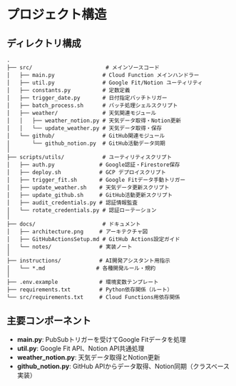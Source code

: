 # プロジェクト構造

## ディレクトリ構成

```
.
├── src/                       # メインソースコード
│   ├── main.py               # Cloud Function メインハンドラー
│   ├── util.py               # Google Fit/Notion ユーティリティ
│   ├── constants.py          # 定数定義
│   ├── trigger_date.py       # 日付指定バッチトリガー
│   ├── batch_process.sh      # バッチ処理シェルスクリプト
│   ├── weather/              # 天気関連モジュール
│   │   ├── weather_notion.py # 天気データ取得・Notion更新
│   │   └── update_weather.py # 天気データ取得・保存
│   └── github/               # GitHub関連モジュール
│       └── github_notion.py  # GitHub活動データ同期
│
├── scripts/utils/            # ユーティリティスクリプト
│   ├── auth.py              # Google認証・Firestore保存
│   ├── deploy.sh            # GCP デプロイスクリプト
│   ├── trigger_fit.sh       # Google Fitデータ手動トリガー
│   ├── update_weather.sh    # 天気データ更新スクリプト
│   ├── update_github.sh     # GitHub活動更新スクリプト
│   ├── audit_credentials.py # 認証情報監査
│   └── rotate_credentials.py # 認証ローテーション
│
├── docs/                     # ドキュメント
│   ├── architecture.png     # アーキテクチャ図
│   ├── GitHubActionsSetup.md # GitHub Actions設定ガイド
│   └── notes/               # 実装ノート
│
├── instructions/            # AI開発アシスタント用指示
│   └── *.md                # 各種開発ルール・規約
│
├── .env.example             # 環境変数テンプレート
├── requirements.txt         # Python依存関係（ルート）
└── src/requirements.txt     # Cloud Functions用依存関係
```

## 主要コンポーネント
- **main.py**: PubSubトリガーを受けてGoogle Fitデータを処理
- **util.py**: Google Fit API、Notion API共通処理
- **weather_notion.py**: 天気データ取得とNotion更新
- **github_notion.py**: GitHub APIからデータ取得、Notion同期（クラスベース実装）